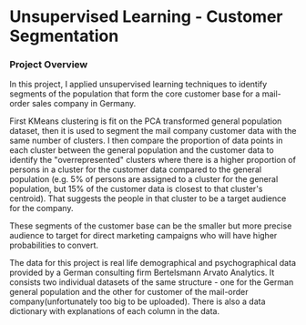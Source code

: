# Unsupervised Learning - Customer Segmentation
### Project Overview

In this project, I applied unsupervised learning techniques to identify segments of the population that form the core customer base for a mail-order sales company in Germany. 

First KMeans clustering is fit on the PCA transformed general population dataset, then it is used to segment the mail company customer data with the same number of clusters.
I then compare the proportion of data points in each cluster between the general population and the customer data to identify the "overrepresented" clusters 
where there is a higher proportion of persons in a cluster for the customer data compared to the general population (e.g. 5% of persons are assigned to a cluster for the general population, but 15% of the customer data is closest to that cluster's centroid).
That suggests the people in that cluster to be a target audience for the company.

These segments of the customer base can be the smaller but more precise audience to target for direct marketing campaigns who will have higher probabilities to convert.


The data for this project is real life demographical and psychographical data provided by a German consulting firm Bertelsmann Arvato Analytics. It consists two individual datasets of the same structure - one for the German general population and the other for customer of the mail-order company(unfortunately too big to be uploaded). There is also a data dictionary with explanations of each column in the data.  

